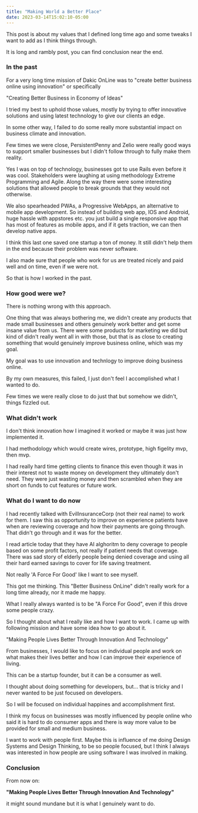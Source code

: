 ```yaml
---
title: "Making World a Better Place"
date: 2023-03-14T15:02:10-05:00
---
```


This post is about my values that I defined long time ago and some tweaks I want to add as I think things through.

It is long and rambly post, you can find conclusion near the end.

### In the past 

For a very long time mission of Dakic OnLine was to "create better business online using innovation" or specifically 

"Creating Better Business in Economy of Ideas"

I tried my best to uphold those values, mostly by trying to offer innovative solutions and using latest technology to give our clients an edge.

In some other way, I failed to do some really more substantial impact on business climate and innovation. 

Few times we were close, PersistentPenny and Zelio were really good ways to support smaller businesses but I didn't follow through to fully make them reality.

Yes I was on top of technology, businesses got to use Rails even before it was cool. Stakeholders were laughing at using methodology Extreme Programming and Agile. Along the way there were some interesting solutions that allowed people to break grounds that they would not otherwise. 

We also spearheaded PWAs, a Progressive WebApps, an alternative to mobile app development. So instead of building web app, IOS and Android, huge hassle with appstores etc. you just build a single responsive app that has most of features as mobile apps, and if it gets traction, we can then develop native apps.

I think this last one saved one startup a ton of money. It still didn't help them in the end because their problem was never software.

I also made sure that people who work for us are treated nicely and paid well and on time, even if we were not.

So that is how I worked in the past. 

### How good were we?

There is nothing wrong with this approach.

One thing that was always bothering me, we didn't create any products that made small businesses and others genuinely work better and get some insane value from us. There were some products for marketing we did but kind of didn't really went all in with those, but that is as close to creating something that would genuinely improve business online, which was my goal.

My goal was to use innovation and technlogy to improve doing business online.

By my own measures, this failed, I just don't feel I accomplished what I wanted to do.

Few times we were really close to do just that but somehow we didn't, things fizzled out.

### What didn't work

I don't think innovation how I imagined it worked or maybe it was just how implemented it.

I had methodology which would create wires, prototype, high figelity mvp, then mvp.

I had really hard time getting clients to finance this even though it was in their interest not to waste money on development they ultimately don't need. They were just wasting money and then scrambled when they are short on funds to cut features or future work.

### What do I want to do now

I had recently talked with EvilInsuranceCorp (not their real name) to work for them. I saw this as opportunity to improve on experience patients have when are reviewing coverage and how their payments are going through. That didn't go through and  it was for the better.

I read article today that they have AI alghoritm to deny coverage to people based on some profit factors, not really if patient needs that coverage. There was sad story of elderly people being denied coverage and using all their hard earned savings to cover for life saving treatment.

Not really 'A Force For Good' like I want to see myself.

This got me thinking. This "Better Business OnLine" didn't really work for a long time already, nor it made me happy. 

What I really always wanted is to be "A Force For Good", even if this drove some people crazy.

So I thought about what I really like and how I want to work. I came up with following mission and have some idea how to go about it.

"Making People Lives Better Through Innovation And Technology"

From businesses, I would like to focus on individual people and work on what makes their lives better and how I can improve their experience of living. 

This can be a startup founder, but it can be a consumer as well.

I thought about doing something for developers, but... that is tricky and I never wanted to be just focused on developers.

So I will be focused on individual happines and accomplishment first. 

I think my focus on businesses was mostly influenced by people online who said it is hard to do consumer apps and there is way more value to be provided for small and medium business. 

I want to work with people first. Maybe this is influence of me doing Design Systems and Design Thinking, to be so people focused, but I think I always was interested in how people are using software I was involved in making.

### Conclusion

From now on:

**"Making People Lives Better Through Innovation And Technology"**

it might sound mundane but it is what I genuinely want to do.
